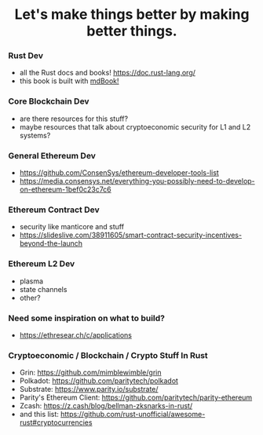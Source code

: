 <h1 align="center">
    Let's make things better by making better things.
</h1>

### Rust Dev
- all the Rust docs and books! https://doc.rust-lang.org/
- this book is built with [mdBook!](https://rust-lang-nursery.github.io/mdBook/index.html)

### Core Blockchain Dev
- are there resources for this stuff?
- maybe resources that talk about cryptoeconomic security for L1 and L2 systems?

### General Ethereum Dev
- https://github.com/ConsenSys/ethereum-developer-tools-list
- https://media.consensys.net/everything-you-possibly-need-to-develop-on-ethereum-1bef0c23c7c6

### Ethereum Contract Dev
- security like manticore and stuff
- https://slideslive.com/38911605/smart-contract-security-incentives-beyond-the-launch

### Ethereum L2 Dev
- plasma
- state channels
- other?

### Need some inspiration on what to build?
- https://ethresear.ch/c/applications

### Cryptoeconomic / Blockchain / Crypto Stuff In Rust
- Grin: https://github.com/mimblewimble/grin
- Polkadot: https://github.com/paritytech/polkadot
- Substrate: https://www.parity.io/substrate/
- Parity's Ethereum Client: https://github.com/paritytech/parity-ethereum
- Zcash: https://z.cash/blog/bellman-zksnarks-in-rust/
- and this list: https://github.com/rust-unofficial/awesome-rust#cryptocurrencies
